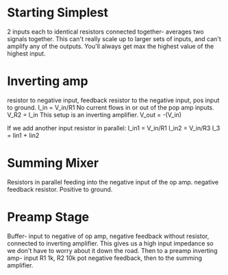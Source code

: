 # Starting Simplest

2 inputs each to identical resistors connected together- averages two signals together. This can't really scale up to larger sets of inputs, and can't amplify any of the outputs. You'll always get max the highest value of the highest input. 

# Inverting amp

resistor to negative input, feedback resistor to the negative input, pos input to ground. 
I_in  = V_in/R1
No current flows in or out of the pop amp inputs. 
V_R2 = I_in
This setup is an inverting amplifier. 
V_out = -(V_in)

If we add another input resistor in parallel:
I_in1 = V_in/R1
I_in2 = V_in/R3
I_3 = Iin1 + Iin2


# Summing Mixer
Resistors in parallel feeding into the negative input of the op amp. negative feedback resistor. Positive to ground. 

# Preamp Stage
Buffer- input to negative of op amp, negative feedback without resistor, connected to inverting amplifier.
This gives us a high input impedance so we don't have to worry about it down the road. 
Then to a preamp inverting amp- input R1 1k,  R2 10k pot negative feedback, then to the summing amplifier. 